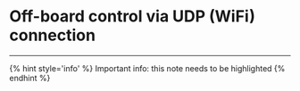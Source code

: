 # Off-board control via UDP (WiFi) connection



---

{% hint style='info' %}
Important info: this note needs to be highlighted
{% endhint %}